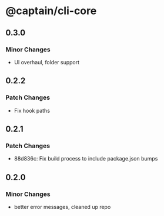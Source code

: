 # @captain/cli-core

## 0.3.0

### Minor Changes

- UI overhaul, folder support

## 0.2.2

### Patch Changes

- Fix hook paths

## 0.2.1

### Patch Changes

- 88d836c: Fix build process to include package.json bumps

## 0.2.0

### Minor Changes

- better error messages, cleaned up repo
